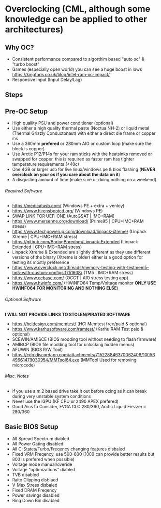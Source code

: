 # Overclocking (CML, although some knowledge can be applied to other architectures)

## Why OC?

- Consistent performance compared to algorthim based "auto oc" & "turbo boost"
- Games (especially open world) you can see a huge boost in lows https://kingfaris.co.uk/blog/intel-ram-oc-impact/
- Responsive input (Input Delay/Lag)

## Steps

## Pre-OC Setup

- High quaility PSU and power conditioner (optional)
- Use either a high quality thermal paste (Noctua NH-2) or liquid metal (Thermal Grizzly Conductonaut) with either a direct die frame or copper ihs
- Use a 360mm **prefered** or 280mm AIO or custom loop (make sure the block is copper)
- Use Arctic P12/P14s for your ram sticks with the heatsinks removed or swapped for copper, this is required as faster ram has tighter temperature requirements (<40c)
- One 4GB or larger usb for live linux/windows pe & bios flashing (**NEVER overclock on your os if you care about the data on it**)
- A disgusting amount of time (make sure ur doing nothing on a weekend)

###### Required Software 

- https://medicatusb.com/ (Windows PE + extra + ventoy)
- https://www.hirensbootcd.org/ (Windows PE)
- SWAP LINK FOR UEFI ONE (AutoGSAT | IMC+RAM)
- https://www.mersenne.org/download/ (Prime95 | CPU+IMC+RAM stress)
- https://www.techpowerup.com/download/linpack-xtreme/ (Linpack Xtreme | CPU+IMC+RAM stress)
- https://github.com/BoringBoredom/Linpack-Extended (Linpack Extended | CPU+IMC+RAM stress)
- Linpack Xtreme & Extended are slightly different as they use different versions of the binary (Xtreme is older) either is a good option for testing its mostly preference
- https://www.overclock.net/threads/memory-testing-with-testmem5-tm5-with-custom-configs.1751608/ (TM5 | IMC+RAM stress)
- https://www.ocbase.com/ (OCCT | AIO stress testing app)
- https://www.hwinfo.com/ (HWiNFO64 Temp/Voltage monitor **ONLY USE HWiNFO64 FOR MONITORING AND NOTHING ELSE**)

###### Optional Software 

**I WILL NOT PROVIDE LINKS TO STOLEN/PIRATED SOFTWARE**
- https://hcidesign.com/memtest/ (HCI Memtest free/paid & optional)
- https://www.karhusoftware.com/ramtest/ (Karhu RAM Test paid & optional)
- SCEWIN/AMISCE (BIOS modding tool without needing to flash firmware)
- AMIBCP (BIOS file modding tool for unlocking hidden menus)
- AFUWIN (BIOS R/W Tool)
- https://cdn.discordapp.com/attachments/715228846370062406/1005349661479030954/MMTool64.exe (MMTool Used for removing microcode)

###### Misc. Notes

- If you use a m.2 based drive take it out before ocing as it can break during very unstable system conditions
- Never use the iGPU (KF CPU or z490 APEX prefered)
- Good Aios to Consider, EVGA CLC 280/360, Arctic Liquid Frezzer ii 280/360

## Basic BIOS Setup

- All Spread Spectrum diabled
- All Power Gating disabled
- All C-States/Turbo/Freqency changing features disbaled
- Fixed VRM Freqency, use 500-800 (1000 can provide better results but 800 is prefered when possible)
- Voltage mode manual/overide
- Voltage "optimizations" diabled
- TVB disabled
- Raito Clipping disblaed
- V-Max Stress disbaled
- Fixed DRAM Freqency
- Power savings disabled 
- Ring Down Bin disabled
